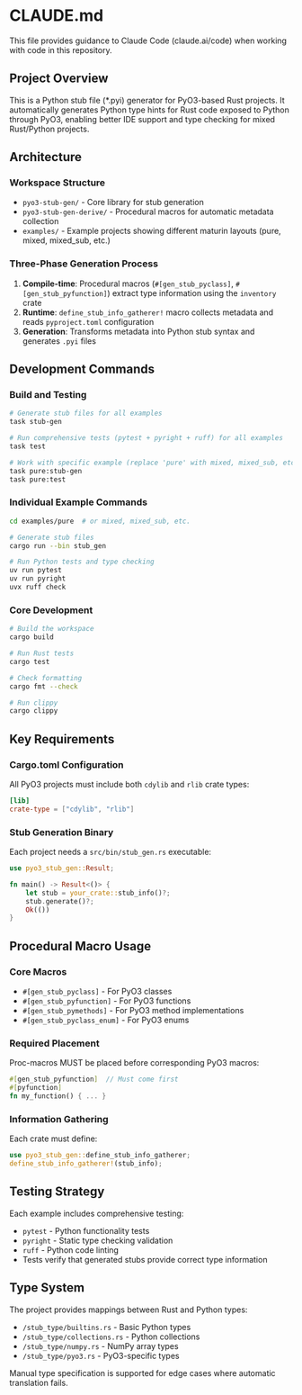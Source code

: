 # CLAUDE.md

This file provides guidance to Claude Code (claude.ai/code) when working with code in this repository.

## Project Overview

This is a Python stub file (*.pyi) generator for PyO3-based Rust projects. It automatically generates Python type hints for Rust code exposed to Python through PyO3, enabling better IDE support and type checking for mixed Rust/Python projects.

## Architecture

### Workspace Structure
- `pyo3-stub-gen/` - Core library for stub generation
- `pyo3-stub-gen-derive/` - Procedural macros for automatic metadata collection  
- `examples/` - Example projects showing different maturin layouts (pure, mixed, mixed_sub, etc.)

### Three-Phase Generation Process
1. **Compile-time**: Procedural macros (`#[gen_stub_pyclass]`, `#[gen_stub_pyfunction]`) extract type information using the `inventory` crate
2. **Runtime**: `define_stub_info_gatherer!` macro collects metadata and reads `pyproject.toml` configuration
3. **Generation**: Transforms metadata into Python stub syntax and generates `.pyi` files

## Development Commands

### Build and Testing
```bash
# Generate stub files for all examples
task stub-gen

# Run comprehensive tests (pytest + pyright + ruff) for all examples  
task test

# Work with specific example (replace 'pure' with mixed, mixed_sub, etc.)
task pure:stub-gen
task pure:test
```

### Individual Example Commands
```bash
cd examples/pure  # or mixed, mixed_sub, etc.

# Generate stub files
cargo run --bin stub_gen

# Run Python tests and type checking
uv run pytest
uv run pyright  
uvx ruff check
```

### Core Development
```bash
# Build the workspace
cargo build

# Run Rust tests
cargo test

# Check formatting
cargo fmt --check

# Run clippy
cargo clippy
```

## Key Requirements

### Cargo.toml Configuration
All PyO3 projects must include both `cdylib` and `rlib` crate types:
```toml
[lib]
crate-type = ["cdylib", "rlib"]
```

### Stub Generation Binary
Each project needs a `src/bin/stub_gen.rs` executable:
```rust
use pyo3_stub_gen::Result;

fn main() -> Result<()> {
    let stub = your_crate::stub_info()?;
    stub.generate()?;
    Ok(())
}
```

## Procedural Macro Usage

### Core Macros
- `#[gen_stub_pyclass]` - For PyO3 classes
- `#[gen_stub_pyfunction]` - For PyO3 functions  
- `#[gen_stub_pymethods]` - For PyO3 method implementations
- `#[gen_stub_pyclass_enum]` - For PyO3 enums

### Required Placement
Proc-macros MUST be placed before corresponding PyO3 macros:
```rust
#[gen_stub_pyfunction]  // Must come first
#[pyfunction]
fn my_function() { ... }
```

### Information Gathering
Each crate must define:
```rust
use pyo3_stub_gen::define_stub_info_gatherer;
define_stub_info_gatherer!(stub_info);
```

## Testing Strategy

Each example includes comprehensive testing:
- `pytest` - Python functionality tests
- `pyright` - Static type checking validation
- `ruff` - Python code linting
- Tests verify that generated stubs provide correct type information

## Type System

The project provides mappings between Rust and Python types:
- `/stub_type/builtins.rs` - Basic Python types
- `/stub_type/collections.rs` - Python collections
- `/stub_type/numpy.rs` - NumPy array types
- `/stub_type/pyo3.rs` - PyO3-specific types

Manual type specification is supported for edge cases where automatic translation fails.

